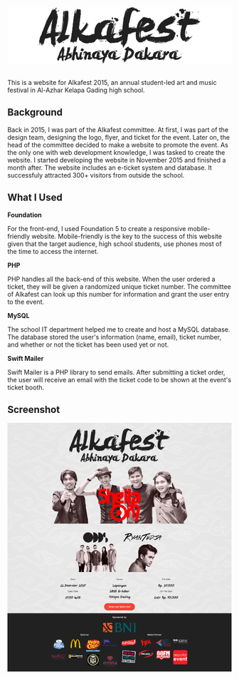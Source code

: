 <center><img src="https://github.com/nadyafebi/alkafest/raw/master/logo.png"></center>

<br>

This is a website for Alkafest 2015, an annual student-led art and music festival in Al-Azhar Kelapa Gading high school.

## Background

Back in 2015, I was part of the Alkafest committee. At first, I was part of the design team, designing the logo, flyer, and ticket for the event. Later on, the head of the committee decided to make a website to promote the event. As the only one with web development knowledge, I was tasked to create the website. I started developing the website in November 2015 and finished a month after. The website includes an e-ticket system and database. It successfuly attracted 300+ visitors from outside the school.

## What I Used

**Foundation**

For the front-end, I used Foundation 5 to create a responsive mobile-friendly website. Mobile-friendly is the key to the success of this website given that the target audience, high school students, use phones most of the time to access the internet.

**PHP**

PHP handles all the back-end of this website. When the user ordered a ticket, they will be given a randomized unique ticket number. The committee of Alkafest can look up this number for information and grant the user entry to the event.

**MySQL**

The school IT department helped me to create and host a MySQL database. The database stored the user's information (name, email), ticket number, and whether or not the ticket has been used yet or not.

**Swift Mailer**

Swift Mailer is a PHP library to send emails. After submitting a ticket order, the user will receive an email with the ticket code to be shown at the event's ticket booth.

## Screenshot

<center><img src="https://github.com/nadyafebi/alkafest/raw/master/screenshot.png"></center>
